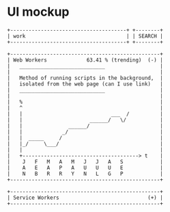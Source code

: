 # UI mockup

    +--------------------------------------+ +--------+
    | work                                 | | SEARCH |
    +--------------------------------------+ +--------+

    +-------------------------------------------------+
    | Web Workers             63.41 % (trending)  (-) |
    |   ____________________________                  |
    |                                                 |
    |   Method of running scripts in the background,  |
    |   isolated from the web page (can I use link)   |
    |   ____________________________                  |
    |                                                 |
    |   %                                             |
    |   ^                                             |
    |   |                             ___  /          |
    |   |                      ______/   \/           |
    |   |               ______/                       |
    |   |             _/                              |
    |   |  _____     /                                |
    |   |_/     \___/                                 |
    |   |                                             |
    |   +--------------------------------------> t    |
    |    J   F   M   A   M   J   J   A   S            |
    |    A   E   A   P   A   U   U   U   E            |
    |    N   B   R   R   Y   N   L   G   P            |
    +-------------------------------------------------+

    +-------------------------------------------------+
    | Service Workers                             (+) |
    +-------------------------------------------------+

